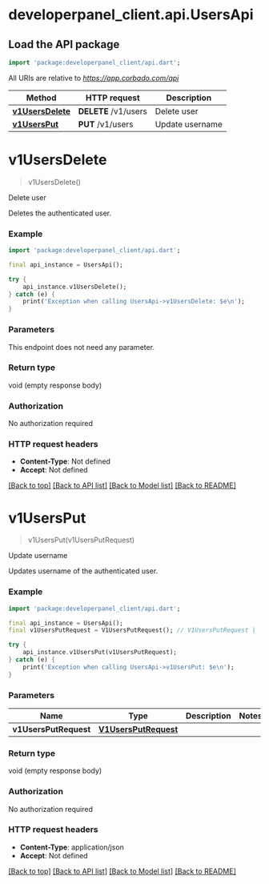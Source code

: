 # developerpanel_client.api.UsersApi

## Load the API package
```dart
import 'package:developerpanel_client/api.dart';
```

All URIs are relative to *https://app.corbado.com/api*

Method | HTTP request | Description
------------- | ------------- | -------------
[**v1UsersDelete**](UsersApi.md#v1usersdelete) | **DELETE** /v1/users | Delete user
[**v1UsersPut**](UsersApi.md#v1usersput) | **PUT** /v1/users | Update username


# **v1UsersDelete**
> v1UsersDelete()

Delete user

Deletes the authenticated user.

### Example
```dart
import 'package:developerpanel_client/api.dart';

final api_instance = UsersApi();

try {
    api_instance.v1UsersDelete();
} catch (e) {
    print('Exception when calling UsersApi->v1UsersDelete: $e\n');
}
```

### Parameters
This endpoint does not need any parameter.

### Return type

void (empty response body)

### Authorization

No authorization required

### HTTP request headers

 - **Content-Type**: Not defined
 - **Accept**: Not defined

[[Back to top]](#) [[Back to API list]](../README.md#documentation-for-api-endpoints) [[Back to Model list]](../README.md#documentation-for-models) [[Back to README]](../README.md)

# **v1UsersPut**
> v1UsersPut(v1UsersPutRequest)

Update username

Updates username of the authenticated user.

### Example
```dart
import 'package:developerpanel_client/api.dart';

final api_instance = UsersApi();
final v1UsersPutRequest = V1UsersPutRequest(); // V1UsersPutRequest | 

try {
    api_instance.v1UsersPut(v1UsersPutRequest);
} catch (e) {
    print('Exception when calling UsersApi->v1UsersPut: $e\n');
}
```

### Parameters

Name | Type | Description  | Notes
------------- | ------------- | ------------- | -------------
 **v1UsersPutRequest** | [**V1UsersPutRequest**](V1UsersPutRequest.md)|  | 

### Return type

void (empty response body)

### Authorization

No authorization required

### HTTP request headers

 - **Content-Type**: application/json
 - **Accept**: Not defined

[[Back to top]](#) [[Back to API list]](../README.md#documentation-for-api-endpoints) [[Back to Model list]](../README.md#documentation-for-models) [[Back to README]](../README.md)

